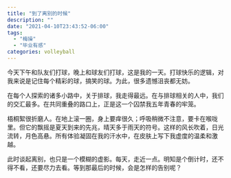 ```yaml
---
title: "到了离别的时候"
description: ""
date: "2021-04-10T23:43:52-06:00"
tags: 
  - "梅操"
  - "毕业有感"
categories: volleyball
---
```

今天下午和队友们打球，晚上和球友们打球，这是我的一天。打球快乐的逻辑，对我来说是记住每个精彩的球，搞笑的球。为此，很多遗憾沮丧都无妨。

在每个人探索的诸多小路中，关于排球，我走得最远。在与排球相关的人中，我们的交汇最多。在共同重叠的路口上，正是这一个囚禁我五年青春的牢笼。

梧桐絮很折磨人。在地上滚一圈，身上要痒很久；呼吸稍微不注意，要卡在喉咙里。但它的飘摇是夏天到来的先兆，晴天多于雨天的符号。这样的风长吹着，日光流转，月色高悬。所有体验凝固在我的汗水中，在皮肤上写下我虚度的温柔和激越。

此时谈起离别，也只是一个模糊的虚影。每天，走近一点。明知是个倒计时，还不得不看，还要尽力去看。等到那最后的时候，会是怎样的告别呢？